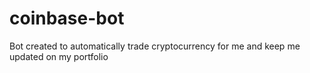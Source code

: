 # coinbase-bot
Bot created to automatically trade cryptocurrency for me and keep me updated on my portfolio 
